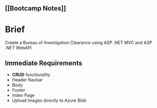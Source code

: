 [[Bootcamp Notes]]
---

# Brief
Create a Bureau of Investigation Clearance using ASP .NET MVC and ASP .NET WebAPI

## Immediate Requirements
- **CRUD** functionality
- Header Navbar
- Body
- Footer
- Index Page
- Upload Images directly to Azure Blob

